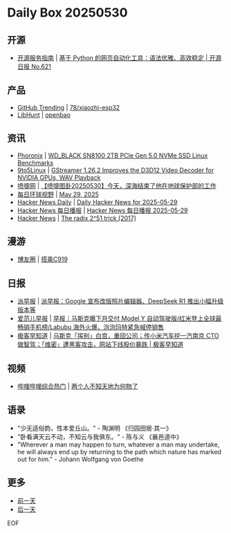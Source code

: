 # Daily Box 20250530

## 开源
- [开源服务指南](https://osguider.com/blog/) | [基于 Python 的网页自动化工具：语法优雅、高效稳定 | 开源日报 No.621](https://osguider.com/blog/post/daily/daily-621/)

## 产品
- [GitHub Trending](https://github.com/trending?since=daily) | [78/xiaozhi-esp32](https://github.com/78/xiaozhi-esp32)
- [LibHunt](https://www.libhunt.com/) | [openbao](https://www.libhunt.com/r/openbao)

## 资讯
- [Phoronix](https://www.phoronix.com/) | [WD_BLACK SN8100 2TB PCIe Gen 5.0 NVMe SSD Linux Benchmarks](https://www.phoronix.com/review/wd-black-sn8100-linux)
- [9to5Linux](https://9to5linux.com/) | [GStreamer 1.26.2 Improves the D3D12 Video Decoder for NVIDIA GPUs, WAV Playback](https://9to5linux.com/gstreamer-1-26-2-improves-the-d3d12-video-decoder-for-nvidia-gpus-wav-playback)
- [喷嚏网](http://www.dapenti.com/blog/blog.asp?subjectid=70&name=xilei) | [【喷嚏图卦20250530】今天，深海结束了他在地球保护部的工作](http://www.dapenti.com/blog/more.asp?name=xilei&id=186288)
- [每日环球视野](https://idai.ly/) | [May 29, 2025](http://m.idai.ly/se/a193iG?1748448000)
- [Hacker News Daily](https://www.daemonology.net/hn-daily/) | [Daily Hacker News for 2025-05-29](https://www.daemonology.net/hn-daily/2025-05-29.html)
- [Hacker News 每日播报](https://hacker-news.agi.li/) | [Hacker News 每日播报 2025-05-29](https://hacker-news.agi.li/post/2025-05-29)
- [Hacker News](https://news.ycombinator.com/front) | [The radix 2^51 trick (2017)](https://news.ycombinator.com/item?id=44132673)

## 漫游
- [博友圈](https://www.boyouquan.com/home) | [搭乘C919](https://www.boyouquan.com/go?from=feed&link=https%3A%2F%2Fimjiayin.com%2F5459)

## 日报
- [派早报](https://sspai.com/tag/%E6%B4%BE%E6%97%A9%E6%8A%A5) | [派早报：Google 宣布改版照片编辑器、DeepSeek R1 推出小幅升级版本等](https://sspai.com/post/99778)
- [爱范儿早报](https://www.ifanr.com/category/ifanrnews) | [早报｜马斯克曝下月交付 Model Y 自动驾驶版/红米登上全球最畅销手机榜/Labubu 海外火爆，泡泡玛特紧急喊停销售](https://www.ifanr.com/1625540)
- [极客早知道](https://www.geekpark.net/column/74) | [马斯克「挥别」白宫，重回公司；传小米汽车挖一汽南京 CTO 做智驾；「维密」遭黑客攻击，网站下线股价暴跌 | 极客早知道](https://www.geekpark.net/news/349937)

## 视频
- [哔哩哔哩综合热门](https://www.bilibili.com/v/popular/all/) | [两个人不知天地为何物了](https://b23.tv/BV1UG7HzvE8J)

## 语录
- "少无适俗韵，性本爱丘山。" - 陶渊明 《归园田居·其一》
- "卧看满天云不动，不知云与我俱东。" - 陈与义 《襄邑道中》
- "Wherever a man may happen to turn, whatever a man may undertake, he will always end up by returning to the path which nature has marked out for him." - Johann Wolfgang von Goethe

## 更多
- [前一天](daily-box-20250529.md)
- [后一天](daily-box-20250531.md)

EOF